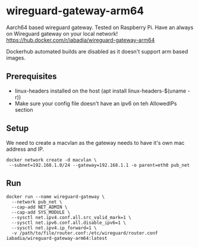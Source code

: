 # wireguard-gateway-arm64
Aarch64 based wireguard gateway. Tested on Raspberry Pi. Have an always on Wireguard gateway on your local network!
https://hub.docker.com/r/iabadia/wireguard-gateway-arm64

Dockerhub automated builds are disabled as it doesn't support arm based images.

## Prerequisites

- linux-headers installed on the host (apt install linux-headers-$(uname -r))
- Make sure your config file doesn't have an ipv6 on teh AllowedIPs section

## Setup
We need to create a macvlan as the gateway needs to have it's own mac address and IP.

```
docker network create -d macvlan \
 --subnet=192.168.1.0/24 --gateway=192.168.1.1 -o parent=eth0 pub_net
 ```

## Run
```
docker run --name wireguard-gateway \
  --network pub_net \
  --cap-add NET_ADMIN \
  --cap-add SYS_MODULE \
  --sysctl net.ipv4.conf.all.src_valid_mark=1 \
  --sysctl net.ipv6.conf.all.disable_ipv6=1 \
  --sysctl net.ipv4.ip_forward=1 \
  -v /path/to/file/router.conf:/etc/wireguard/router.conf iabadia/wireguard-gateway-arm64:latest
```